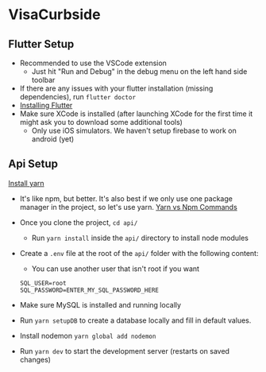 # VisaCurbside

## Flutter Setup

- Recommended to use the VSCode extension
  - Just hit "Run and Debug" in the debug menu on the left hand side toolbar
- If there are any issues with your flutter installation (missing dependencies), run `flutter doctor`
- [Installing Flutter](https://flutter.dev/docs/get-started/install)
- Make sure XCode is installed (after launching XCode for the first time it might ask you to download some additional tools)
  - Only use iOS simulators. We haven't setup firebase to work on android (yet)

## Api Setup

[Install yarn](https://classic.yarnpkg.com/en/docs/install/#mac-stable)

- It's like npm, but better. It's also best if we only use one package manager in the project, so let's use yarn. [Yarn vs Npm Commands](https://classic.yarnpkg.com/en/docs/migrating-from-npm/)
- Once you clone the project, `cd api/`

  - Run `yarn install` inside the `api/` directory to install node modules

- Create a `.env` file at the root of the `api/` folder with the following content:
  - You can use another user that isn't root if you want
  ```
  SQL_USER=root
  SQL_PASSWORD=ENTER_MY_SQL_PASSWORD_HERE
  ```
- Make sure MySQL is installed and running locally
- Run `yarn setupDB` to create a database locally and fill in default values.
- Install nodemon `yarn global add nodemon`
- Run `yarn dev` to start the development server (restarts on saved changes)
